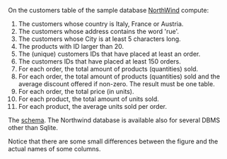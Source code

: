 On the customers table of the sample database [NorthWind](https://github.com/gdv/foundationsCS/raw/master/students/ex-data/Northwind/Northwind_large.sqlite) compute:


1.    The customers whose country is Italy, France or Austria.
1.    The customers whose address contains the word 'rue'.
1.    The customers whose City is at least 5 characters long.
1.    The products with ID larger than 20.
1.    The (unique) customers IDs that have placed at least an order.
1.    The customers IDs that have placed at least 150 orders.
1.    For each order, the total amount of products (quantities) sold.
1.    For each order, the total amount of products (quantities) sold and the average discount offered if non-zero. The result must be one table.
1. For each order, the total price (in units).
1. For each product, the total amount of units sold.
1. For each product, the average units sold per order.



The [schema](https://github.com/gdv/foundationsCS/raw/master/students/ex-data/Northwind_ERD.png).
The Northwind database is available also for several DBMS other than
Sqlite.

Notice that there are some small differences between the figure and the
actual names of some columns.
